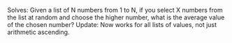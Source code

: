 Solves: Given a list of N numbers from 1 to N, if you select X numbers from the list at random and choose the higher number, what is the average value of the chosen number?
Update: Now works for all lists of values, not just arithmetic ascending.
